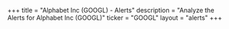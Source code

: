 +++
title = "Alphabet Inc (GOOGL) - Alerts"
description = "Analyze the Alerts for Alphabet Inc (GOOGL)"
ticker = "GOOGL"
layout = "alerts"
+++

